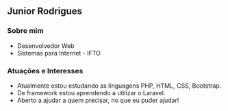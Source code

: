 ## Junior Rodrigues

### Sobre mim

* Desenvolvedor Web
* Sistemas para Internet - IFTO

### Atuações e Interesses

* Atualmente estou estudando as linguagens PHP, HTML, CSS, Bootstrap.
* De framework estou aprendendo a utilizar o Laravel.
* Aberto a ajudar a quem precisar, no que eu puder ajudar!
